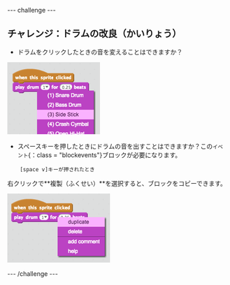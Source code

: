 \--- challenge \---

## チャレンジ：ドラムの改良（かいりょう）

+ ドラムをクリックしたときの音を変えることはできますか？

![スクリーンショット](images/band-drum-sound.png)

+ スペースキーを押したときにドラムの音を出すことはできますか？この`イベント`{：class = "blockevents"}ブロックが必要になります。

```blocks
    [space v]キーが押されたとき
```

右クリックで**複製（ふくせい）**を選択すると、ブロックをコピーできます。

![スクリーンショット](images/band-duplicate-code.png)

\--- /challenge \---